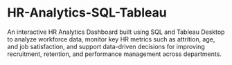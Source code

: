 # HR-Analytics-SQL-Tableau
An interactive HR Analytics Dashboard built using SQL and Tableau Desktop to analyze workforce data, monitor key HR metrics such as attrition, age, and job satisfaction, and support data-driven decisions for improving recruitment, retention, and performance management across departments.
